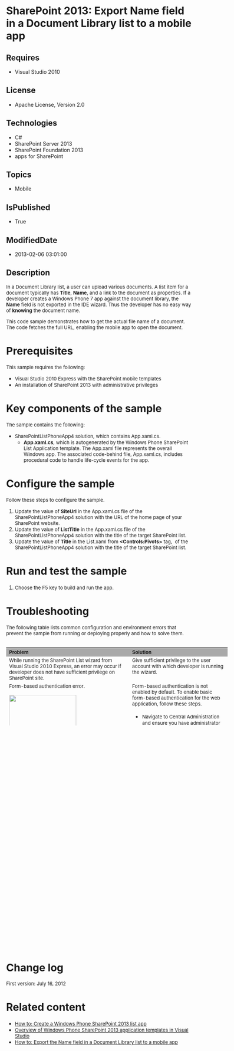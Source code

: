 # SharePoint 2013: Export Name field in a Document Library list to a mobile app
## Requires
* Visual Studio 2010
## License
* Apache License, Version 2.0
## Technologies
* C#
* SharePoint Server 2013
* SharePoint Foundation 2013
* apps for SharePoint
## Topics
* Mobile
## IsPublished
* True
## ModifiedDate
* 2013-02-06 03:01:00
## Description

<p><span style="font-size:small">In a Document Library list, a user can upload various documents. A list item for a document typically has
<strong>Title</strong>, <strong>Name</strong>, and a link to the document as properties. If a developer creates a Windows Phone 7 app against the document library, the
<strong>Name</strong> field is not exported in the IDE wizard. Thus the developer has no easy way of
<strong>knowing</strong> the document name.</span></p>
<p><span style="font-size:small">This code sample demonstrates how to get the actual file name of a document. The code fetches the full URL, enabling the mobile app to open the document.</span></p>
<h1>Prerequisites</h1>
<p><span style="font-size:small">This sample requires the following:</span></p>
<ul>
<li><span style="font-size:small">Visual Studio 2010 Express with the SharePoint mobile templates</span>
</li><li><span style="font-size:small">An installation of SharePoint 2013 with administrative privileges</span>
</li></ul>
<h1>Key components of the sample</h1>
<p><span style="font-size:small">The sample contains the following:</span></p>
<ul>
<li><span style="font-size:small">SharePointListPhoneApp4 solution, which contains App.xaml.cs.</span>
<ul>
<li><span style="font-size:small"><strong>App.xaml.cs</strong>, which is autogenerated by the Windows Phone SharePoint List Application template. The App.xaml file represents the overall Windows app. The associated code-behind file, App.xaml.cs, includes procedural
 code to handle life-cycle events for the app. </span></li></ul>
</li></ul>
<h1>Configure the sample</h1>
<p><span style="font-size:small">Follow these steps to configure the sample.</span></p>
<ol>
<li><span style="font-size:small">Update the value of <strong>SiteUrl</strong> in the App.xaml.cs file of the SharePointListPhoneApp4 solution with the URL of the home page of your SharePoint website.</span>
</li><li><span style="font-size:small">Update the value of <strong>ListTitle</strong> in the App.xaml.cs file of the SharePointListPhoneApp4 solution with the title of the target SharePoint list.</span>
</li><li><span style="font-size:small">Update the value of <strong>Title</strong> in the List.xaml from
<strong>&lt;Controls:Pivots&gt;</strong> tag,&nbsp; of the SharePointListPhoneApp4 solution with the title of the target SharePoint list.</span>
</li></ol>
<h1>Run and test the sample</h1>
<ol>
<li><span style="font-size:small">Choose the F5 key to build and run the app.</span>
</li></ol>
<h1>Troubleshooting</h1>
<p><span style="font-size:small">The following table lists common configuration and environment errors that prevent the sample from running or deploying properly and how to solve them.</span></p>
<table border="0" cellspacing="5" cellpadding="5" frame="void" align="left" style="width:601px; height:212px">
<tbody>
<tr style="background-color:#a9a9a9">
<th align="left" scope="col"><strong><span style="font-size:small">Problem </span>
</strong></th>
<th align="left" scope="col"><strong><span style="font-size:small">Solution</span></strong></th>
</tr>
<tr valign="top">
<td><span style="font-size:small">While running the SharePoint List wizard from Visual Studio 2010 Express, an error may occur if developer does not have sufficient privilege on SharePoint site.</span></td>
<td><span style="font-size:small">Give sufficient privilege to the user account with which developer is running the wizard.</span></td>
</tr>
<tr valign="top">
<td><span style="font-size:small">Form-based authentication error. <br>
<br>
<img id="60943" src="http://i1.code.msdn.s-msft.com/sharepoint-2013-use-a619f634/image/file/60943/1/fig1.png" alt="" width="182" height="339"></span></td>
<td><span style="font-size:small">Form-based authentication is not enabled by default. To enable basic form-based authentication for the web application, follow these steps.</span>
<ul>
<li><span style="font-size:small">Navigate to Central Administration and ensure you have administrator rights on the server.</span>
</li><li><span style="font-size:small">Under <strong>Application Management</strong>, choose<strong>Manage Web Applications</strong>.</span>
</li><li><span style="font-size:small">Choose your web application (on which you have your SharePoint site, which you are accessing from your mobile app).</span>
</li><li><span style="font-size:small">From the ribbon, choose <strong>Authentication Providers</strong>.</span>
</li><li><span style="font-size:small">In the <strong>Authentication Provider </strong>
dialog box, choose <strong>Default</strong> to edit the authentication.</span> </li><li><span style="font-size:small">In the <strong>Edit Authentication Model </strong>
window under <strong>Claims Authentication Types</strong>, choose <strong>Basic Authentication</strong>.</span>
</li></ul>
</td>
</tr>
</tbody>
</table>
<h1><br>
<br>
<span style="font-size:small">&nbsp;</span><br>
<br>
<br>
</h1>
<p>&nbsp;</p>
<p>&nbsp;</p>
<p>&nbsp;</p>
<p>&nbsp;</p>
<p>&nbsp;</p>
<p>&nbsp;</p>
<p>&nbsp;</p>
<p>&nbsp;</p>
<p>&nbsp;</p>
<p>&nbsp;</p>
<p>&nbsp;</p>
<p>&nbsp;</p>
<p>&nbsp;</p>
<p>&nbsp;</p>
<p>&nbsp;</p>
<p>&nbsp;</p>
<h1>Change log</h1>
<p><span style="font-size:small">First version: July 16, 2012</span></p>
<h1>Related content</h1>
<ul>
<li><span style="font-size:small"><a href="http://msdn.microsoft.com/en-us/library/jj163259.aspx" target="_blank">How to: Create a Windows Phone SharePoint 2013 list app</a></span>
</li><li><span style="font-size:small"><a href="http://msdn.microsoft.com/en-us/library/jj163786.aspx" target="_blank">Overview of Windows Phone SharePoint 2013 application templates in Visual Studio</a></span>
</li><li><span style="font-size:small"><a href="http://msdn.microsoft.com/en-us/library/jj163896.aspx" target="_blank">How to: Export the Name field in a Document Library list to a mobile app</a></span>&nbsp;
</li></ul>
